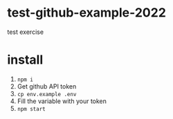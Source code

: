 # test-github-example-2022
test exercise

# install

1) `npm i`
1) Get github API token
1) `cp env.example .env`
1) Fill the variable with your token
1) `npm start`
